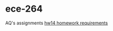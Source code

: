# ece-264
AQ's assignments
[hw14 homework requirements](https://engineering.purdue.edu/ece264/16au/hw/HW14)
